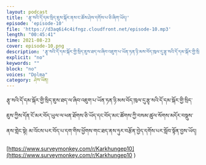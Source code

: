 ```yaml
---
layout: podcast
title: 'རྩྭ་སའི་དོ་དམ་སྲིད་ཇུས་སྐོར་ནས་ང་ཚོས་ཤེས་དགོས་པ་ཅི་ཞིག་ཡོད།'
episode: 'episode-10'
file: 'https://d3aq6i4c4ifngz.cloudfront.net/episode-10.mp3'
length: "00:45:41"
time: 2021-08-23
cover: episode-10.png
description: 'རྩྭ་སའི་དོ་དམ་སྐོར་གྱི་སྲིད་ཇུས་ཐད་ལ་ཞིབ་འཇུག་པ་ཡོན་ཏན་ཉི་མས་བོད་ཁུལ་དུ་རྩྭ་སའི་དོ་དམ་སྐོར་གྱི་སྲིད་ཇུས་ཀྱིས་་....'
explicit: "no" 
keywords: ""
block: "no" 
voices: "Dolma"
category: ཤེས་ཡོན།
---
```

རྩྭ་སའི་དོ་དམ་སྐོར་གྱི་སྲིད་ཇུས་ཐད་ལ་ཞིབ་འཇུག་པ་ཡོན་ཏན་ཉི་མས་བོད་ཁུལ་དུ་རྩྭ་སའི་དོ་དམ་སྐོར་གྱི་སྲིད་ཇུས་ཀྱིས་དོན་ངོ་མར་བོད་ཡུལ་ལ་ཕན་ཐོགས་ཅི་ཡོད་དང་བོད་མང་ཚོགས་ཀྱི་བསམ་ཚུལ་སོགས་མདོར་བསྡུས་ནས་གླེང་སྟེ། མ་འོངས་པར་བོད་པ་དག་གིས་ཕྱོགས་གང་ཐད་ནས་ཧུར་བརྩོན་བྱེད་དགོས་པར་སློབ་སྟོན་བྱས་ཡོད།


 [https://www.surveymonkey.com/r/Karkhungep10](https://www.surveymonkey.com/r/Karkhungep10 )


 
